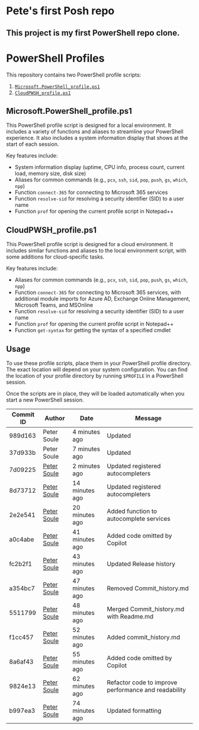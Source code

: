 # Pete's first Posh repo
## This project is my first PowerShell repo clone.

# PowerShell Profiles

This repository contains two PowerShell profile scripts:

1. [`Microsoft.PowerShell_profile.ps1`](command:_github.copilot.openRelativePath?%5B%22Microsoft.PowerShell_profile.ps1%22%5D "Microsoft.PowerShell_profile.ps1")
2. [`CloudPWSH_profile.ps1`](command:_github.copilot.openRelativePath?%5B%22CloudPWSH_profile.ps1%22%5D "CloudPWSH_profile.ps1")

## Microsoft.PowerShell_profile.ps1

This PowerShell profile script is designed for a local environment. It includes a variety of functions and aliases to streamline your PowerShell experience. It also includes a system information display that shows at the start of each session.

Key features include:

- System information display (uptime, CPU info, process count, current load, memory size, disk size)
- Aliases for common commands (e.g., `pcx`, `ssh`, `sid`, `pop`, `push`, `gs`, `which`, `npp`)
- Function `connect-365` for connecting to Microsoft 365 services
- Function `resolve-sid` for resolving a security identifier (SID) to a user name
- Function `prof` for opening the current profile script in Notepad++

## CloudPWSH_profile.ps1

This PowerShell profile script is designed for a cloud environment. It includes similar functions and aliases to the local environment script, with some additions for cloud-specific tasks.

Key features include:

- Aliases for common commands (e.g., `pcx`, `ssh`, `sid`, `pop`, `push`, `gs`, `which`, `npp`)
- Function `connect-365` for connecting to Microsoft 365 services, with additional module imports for Azure AD, Exchange Online Management, Microsoft Teams, and MSOnline
- Function `resolve-sid` for resolving a security identifier (SID) to a user name
- Function `prof` for opening the current profile script in Notepad++
- Function `get-syntax` for getting the syntax of a specified cmdlet

## Usage

To use these profile scripts, place them in your PowerShell profile directory. The exact location will depend on your system configuration. You can find the location of your profile directory by running `$PROFILE` in a PowerShell session.

Once the scripts are in place, they will be loaded automatically when you start a new PowerShell session.

| Commit ID | Author | Date | Message |
|-----------|--------|------|---------|
|989d163 | Peter Soule | 4 minutes ago | Updated |
| 37d933b | Peter Soule |7 minutes ago | Updated |
| 7d09225   | [Peter Soule](mailto:Peter.Soule@viadex.com) | 2 minutes ago | Updated registered autocompleters |
| 8d73712   | [Peter Soule](mailto:Peter.Soule@viadex.com) | 14 minutes ago | Updated registered autocompleters |
| 2e2e541   | [Peter Soule](mailto:Peter.Soule@viadex.com) | 20 minutes ago | Added function to autocomplete services |
| a0c4abe   | [Peter Soule](mailto:Peter.Soule@viadex.com) | 41 minutes ago | Added code omitted by Copilot |
| fc2b2f1   | [Peter Soule](mailto:Peter.Soule@viadex.com) | 43 minutes ago | Updated Release history |
| a354bc7   | [Peter Soule](mailto:Peter.Soule@viadex.com) | 47 minutes ago | Removed Commit_history.md |
| 5511799   | [Peter Soule](mailto:Peter.Soule@viadex.com) | 48 minutes ago | Merged Commit_history.md with Readme.md |
| f1cc457   | [Peter Soule](mailto:Peter.Soule@viadex.com) | 52 minutes ago | Added commit_history.md |
| 8a6af43   | [Peter Soule](mailto:Peter.Soule@viadex.com) | 55 minutes ago | Added code omitted by Copilot |
| 9824e13   | [Peter Soule](mailto:Peter.Soule@viadex.com) | 62 minutes ago | Refactor code to improve performance and readability |
| b997ea3   | [Peter Soule](mailto:Peter.Soule@viadex.com) | 74 minutes ago | Updated formatting |
